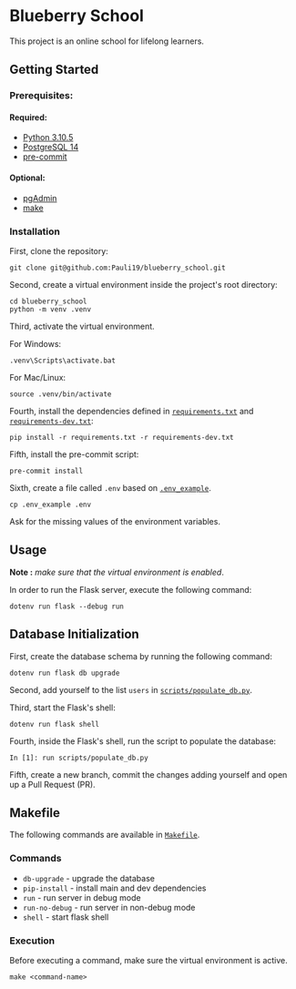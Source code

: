 # Blueberry School

This project is an online school for lifelong learners.

## Getting Started

### Prerequisites:

#### Required:

- [Python 3.10.5](https://www.python.org/downloads/)
- [PostgreSQL 14](https://www.postgresql.org/download/)
- [pre-commit](https://pre-commit.com/)

#### Optional:

- [pgAdmin](https://www.pgadmin.org/download/)
- [make](https://www.gnu.org/software/make/)

### Installation

First, clone the repository:

```
git clone git@github.com:Pauli19/blueberry_school.git
```

Second, create a virtual environment inside the project's root directory:

```
cd blueberry_school
python -m venv .venv
```
Third, activate the virtual environment.

For Windows:

```
.venv\Scripts\activate.bat
```

For Mac/Linux:

```
source .venv/bin/activate
```

Fourth, install the dependencies defined in [`requirements.txt`](./requirements.txt) and [`requirements-dev.txt`](./requirements-dev.txt):

```
pip install -r requirements.txt -r requirements-dev.txt
```

Fifth, install the pre-commit script:

```
pre-commit install
```

Sixth, create a file called `.env` based on [`.env_example`](./.env_example).

```
cp .env_example .env
```

Ask for the missing values of the environment variables.

## Usage

**Note :** _make sure that the virtual environment is enabled_.

In order to run the Flask server, execute the following command:

```
dotenv run flask --debug run
```

## Database Initialization

First, create the database schema by running the following command:

```
dotenv run flask db upgrade
```

Second, add yourself to the list `users` in [`scripts/populate_db.py`](./scripts/populate_db.py).

Third, start the Flask's shell:

```
dotenv run flask shell
```

Fourth, inside the Flask's shell, run the script to populate the database:

```
In [1]: run scripts/populate_db.py
```

Fifth, create a new branch, commit the changes adding yourself and open up a Pull Request (PR).


## Makefile

The following commands are available in [`Makefile`](./Makefile).

### Commands

* `db-upgrade` - upgrade the database
* `pip-install` - install main and dev dependencies
* `run` - run server in debug mode
* `run-no-debug` - run server in non-debug mode
* `shell` - start flask shell

### Execution

Before executing a command, make sure the virtual environment is active.

```
make <command-name>
```
